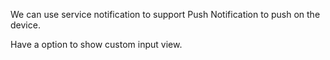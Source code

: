 We can use service notification to support Push Notification to push on the device.

Have a option to show custom input view.
